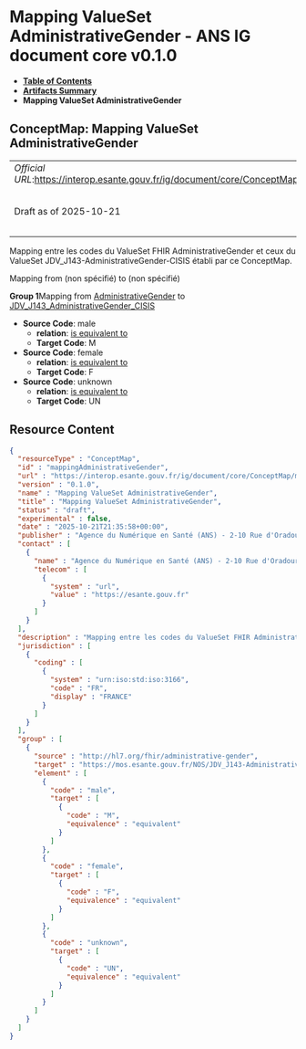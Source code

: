 # Mapping ValueSet AdministrativeGender - ANS IG document core v0.1.0

* [**Table of Contents**](toc.md)
* [**Artifacts Summary**](artifacts.md)
* **Mapping ValueSet AdministrativeGender**

## ConceptMap: Mapping ValueSet AdministrativeGender 

| | |
| :--- | :--- |
| *Official URL*:https://interop.esante.gouv.fr/ig/document/core/ConceptMap/mappingAdministrativeGender | *Version*:0.1.0 |
| Draft as of 2025-10-21 | *Computable Name*:Mapping ValueSet AdministrativeGender |

 
Mapping entre les codes du ValueSet FHIR AdministrativeGender et ceux du ValueSet JDV_J143-AdministrativeGender-CISIS établi par ce ConceptMap. 

Mapping from (non spécifié) to (non spécifié)

**Group 1**Mapping from [AdministrativeGender](http://hl7.org/fhir/R4/codesystem-administrative-gender.html) to [JDV_J143_AdministrativeGender_CISIS](https://interop.esante.gouv.fr/terminologies/1.2.0/ValueSet-JDV-J143-AdministrativeGender-CISIS.html)

* **Source Code**: male
  * **relation**: [is equivalent to](http://hl7.org/fhir/R5/codesystem-concept-map-relationship.html#equivalent)
  * **Target Code**: M
* **Source Code**: female
  * **relation**: [is equivalent to](http://hl7.org/fhir/R5/codesystem-concept-map-relationship.html#equivalent)
  * **Target Code**: F
* **Source Code**: unknown
  * **relation**: [is equivalent to](http://hl7.org/fhir/R5/codesystem-concept-map-relationship.html#equivalent)
  * **Target Code**: UN



## Resource Content

```json
{
  "resourceType" : "ConceptMap",
  "id" : "mappingAdministrativeGender",
  "url" : "https://interop.esante.gouv.fr/ig/document/core/ConceptMap/mappingAdministrativeGender",
  "version" : "0.1.0",
  "name" : "Mapping ValueSet AdministrativeGender",
  "title" : "Mapping ValueSet AdministrativeGender",
  "status" : "draft",
  "experimental" : false,
  "date" : "2025-10-21T21:35:58+00:00",
  "publisher" : "Agence du Numérique en Santé (ANS) - 2-10 Rue d'Oradour-sur-Glane, 75015 Paris",
  "contact" : [
    {
      "name" : "Agence du Numérique en Santé (ANS) - 2-10 Rue d'Oradour-sur-Glane, 75015 Paris",
      "telecom" : [
        {
          "system" : "url",
          "value" : "https://esante.gouv.fr"
        }
      ]
    }
  ],
  "description" : "Mapping entre les codes du ValueSet FHIR AdministrativeGender et ceux du ValueSet JDV_J143-AdministrativeGender-CISIS établi par ce ConceptMap.",
  "jurisdiction" : [
    {
      "coding" : [
        {
          "system" : "urn:iso:std:iso:3166",
          "code" : "FR",
          "display" : "FRANCE"
        }
      ]
    }
  ],
  "group" : [
    {
      "source" : "http://hl7.org/fhir/administrative-gender",
      "target" : "https://mos.esante.gouv.fr/NOS/JDV_J143-AdministrativeGender-CISIS/FHIR/JDV-J143-AdministrativeGender-CISIS",
      "element" : [
        {
          "code" : "male",
          "target" : [
            {
              "code" : "M",
              "equivalence" : "equivalent"
            }
          ]
        },
        {
          "code" : "female",
          "target" : [
            {
              "code" : "F",
              "equivalence" : "equivalent"
            }
          ]
        },
        {
          "code" : "unknown",
          "target" : [
            {
              "code" : "UN",
              "equivalence" : "equivalent"
            }
          ]
        }
      ]
    }
  ]
}

```
